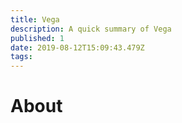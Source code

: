 ```yaml
---
title: Vega
description: A quick summary of Vega
published: 1
date: 2019-08-12T15:09:43.479Z
tags: 
---
```


# About